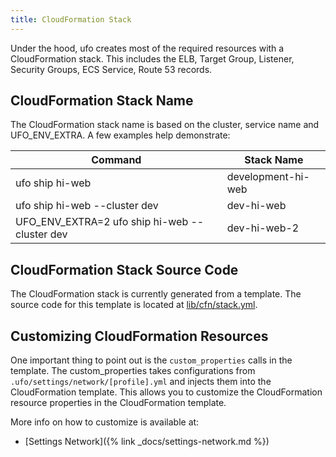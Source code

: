 ```yaml
---
title: CloudFormation Stack
---
```


Under the hood, ufo creates most of the required resources with a CloudFormation stack.  This includes the ELB, Target Group, Listener, Security Groups, ECS Service, Route 53 records.

## CloudFormation Stack Name

The CloudFormation stack name is based on the cluster, service name and UFO_ENV_EXTRA.  A few examples help demonstrate:

Command | Stack Name
--- | ---
ufo ship hi-web | development-hi-web
ufo ship hi-web --cluster dev | dev-hi-web
UFO_ENV_EXTRA=2 ufo ship hi-web --cluster dev | dev-hi-web-2

## CloudFormation Stack Source Code

The CloudFormation stack is currently generated from a template. The source code for this template is located at [lib/cfn/stack.yml](https://github.com/tongueroo/ufo/blob/master/lib/cfn/stack.yml).

## Customizing CloudFormation Resources

One important thing to point out is the `custom_properties` calls in the template. The custom_properties takes configurations from `.ufo/settings/network/[profile].yml` and injects them into the CloudFormation template.  This allows you to customize the CloudFormation resource properties in the CloudFormation template.

More info on how to customize is available at:

* [Settings Network]({% link _docs/settings-network.md %})
